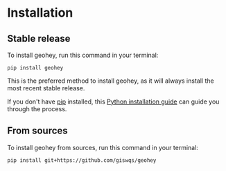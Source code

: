 # Installation

## Stable release

To install geohey, run this command in your terminal:

```
pip install geohey
```

This is the preferred method to install geohey, as it will always install the most recent stable release.

If you don't have [pip](https://pip.pypa.io) installed, this [Python installation guide](http://docs.python-guide.org/en/latest/starting/installation/) can guide you through the process.

## From sources

To install geohey from sources, run this command in your terminal:

```
pip install git+https://github.com/giswqs/geohey
```
